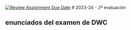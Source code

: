 [![Review Assignment Due Date](https://classroom.github.com/assets/deadline-readme-button-24ddc0f5d75046c5622901739e7c5dd533143b0c8e959d652212380cedb1ea36.svg)](https://classroom.github.com/a/OZ1cXGi0)
﻿# 2023-24 - 2ª evaluación
## enunciados del examen de DWC
